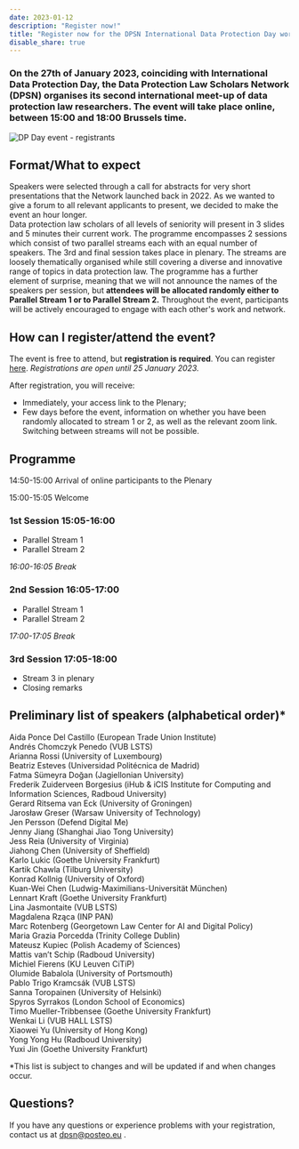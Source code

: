 ```yaml
---
date: 2023-01-12
description: "Register now!"
title: "Register now for the DPSN International Data Protection Day work-in-progress event on Friday 27th January 2023 online"
disable_share: true
---
```


### **On the 27th of January 2023, coinciding with International Data Protection Day, the Data Protection Law Scholars Network (DPSN) organises its second international meet-up of data protection law researchers. The event will take place online, between 15:00 and 18:00 Brussels time.** ###

![DP Day event - registrants](https://user-images.githubusercontent.com/85340119/212054140-426d2fbb-a5ae-4678-b108-c31f6695a270.png)


## Format/What to expect ## 

Speakers were selected through a call for abstracts for very short presentations that the Network launched back in 2022. As we wanted to give a forum to all relevant applicants to present, we decided to make the event an hour longer.  
Data protection law scholars of all levels of seniority will present in 3 slides and 5 minutes their current work. The programme encompasses 2 sessions which consist of two parallel streams each with an equal number of speakers. The 3rd and final session takes place in plenary. The streams are loosely thematically organised while still covering a diverse and innovative range of topics in data protection law. The programme has a further element of surprise, meaning that we will not announce the names of the speakers per session, but **attendees will be allocated randomly either to Parallel Stream 1 or to Parallel Stream 2.** Throughout the event, participants will be actively encouraged to engage with each other's work and network.  

## How can I register/attend the event? ##
The event is free to attend, but **registration is required**. You can register [here]( https://tilburguniversity.zoom.us/meeting/register/tJcufuugqTguGtWRddLzTCUx06mNBtr-jb6v  ).
*Registrations are open until 25 January 2023.*

After registration, you will receive: 
* Immediately, your access link to the Plenary; 
* Few days before the event, information on whether you have been randomly allocated to stream 1 or 2, as well as the relevant zoom link. Switching between streams will not be possible. 
 
## Programme ##

14:50-15:00 Arrival of online participants to the Plenary 

15:00-15:05 Welcome 

### 1st Session 15:05-16:00 ###

* Parallel Stream 1  
* Parallel Stream 2  

*16:00-16:05 Break* 

### 2nd Session 16:05-17:00 ###

* Parallel Stream 1 
* Parallel Stream 2  
 
*17:00-17:05 Break*
 
### 3rd Session 17:05-18:00 ###
 
* Stream 3 in plenary 
* Closing remarks  
 
## Preliminary list of speakers (alphabetical order)* ##
Aida Ponce Del Castillo (European Trade Union Institute)   
Andrés Chomczyk Penedo (VUB LSTS)  
Arianna Rossi (University of Luxembourg)   
Beatriz Esteves (Universidad Politécnica de Madrid)   
Fatma Sümeyra Doğan (Jagiellonian University)  
Frederik Zuiderveen Borgesius (iHub & iCIS Institute for Computing and Information Sciences, Radboud University)   
Gerard Ritsema van Eck (University of Groningen)   
Jarosław Greser (Warsaw University of Technology)   
Jen Persson (Defend Digital Me)   
Jenny Jiang (Shanghai Jiao Tong University)   
Jess Reia (University of Virginia)  
Jiahong Chen (University of Sheffield)  
Karlo Lukic (Goethe University Frankfurt)   
Kartik Chawla (Tilburg University)  
Konrad Kollnig (University of Oxford)   
Kuan-Wei Chen (Ludwig-Maximilians-Universität München)  
Lennart Kraft (Goethe University Frankfurt)   
Lina Jasmontaite (VUB LSTS)   
Magdalena Rząca (INP PAN)  
Marc Rotenberg (Georgetown Law Center for AI and Digital Policy)   
Maria Grazia Porcedda (Trinity College Dublin)  
Mateusz Kupiec (Polish Academy of Sciences)   
Mattis van’t Schip (Radboud University)  
Michiel Fierens (KU Leuven CiTiP)   
Olumide Babalola (University of Portsmouth)  
Pablo Trigo Kramcsák (VUB LSTS)  
Sanna Toropainen (University of Helsinki)  
Spyros Syrrakos (London School of Economics)   
Timo Mueller-Tribbensee (Goethe University Frankfurt)   
Wenkai Li (VUB HALL LSTS)   
Xiaowei Yu (University of Hong Kong)  
Yong Yong Hu (Radboud University)  
Yuxi Jin (Goethe University Frankfurt)  
 
*This list is subject to changes and will be updated if and when changes occur.  

## Questions? ##

If you have any questions or experience problems with your registration, contact us at dpsn@posteo.eu .
 
